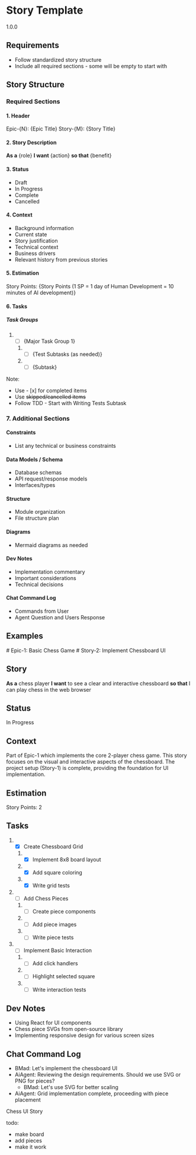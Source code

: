 # Story Template

<version>1.0.0</version>

## Requirements

- Follow standardized story structure
- Include all required sections - some will be empty to start with

## Story Structure

### Required Sections

#### 1. Header

Epic-{N}: {Epic Title}
Story-{M}: {Story Title}

#### 2. Story Description

**As a** {role}
**I want** {action}
**so that** {benefit}

#### 3. Status

- Draft
- In Progress
- Complete
- Cancelled

#### 4. Context

- Background information
- Current state
- Story justification
- Technical context
- Business drivers
- Relevant history from previous stories

#### 5. Estimation

Story Points: {Story Points (1 SP = 1 day of Human Development = 10 minutes of AI development)}

#### 6. Tasks

##### Task Groups

1. - [ ] {Major Task Group 1}
   1. - [ ] {Test Subtasks (as needed)}
   2. - [ ] {Subtask}

Note:

- Use - [x] for completed items
- Use ~~skipped/cancelled items~~
- Follow TDD - Start with Writing Tests Subtask

### 7. Additional Sections

#### Constraints

- List any technical or business constraints

#### Data Models / Schema

- Database schemas
- API request/response models
- Interfaces/types

#### Structure

- Module organization
- File structure plan

#### Diagrams

- Mermaid diagrams as needed

#### Dev Notes

- Implementation commentary
- Important considerations
- Technical decisions

#### Chat Command Log

- Commands from User
- Agent Question and Users Response

## Examples

<example>
# Epic-1: Basic Chess Game
# Story-2: Implement Chessboard UI

## Story

**As a** chess player
**I want** to see a clear and interactive chessboard
**so that** I can play chess in the web browser

## Status

In Progress

## Context

Part of Epic-1 which implements the core 2-player chess game. This story focuses on the visual and interactive aspects of the chessboard. The project setup (Story-1) is complete, providing the foundation for UI implementation.

## Estimation

Story Points: 2

## Tasks

1. - [x] Create Chessboard Grid
   1. - [x] Implement 8x8 board layout
   2. - [x] Add square coloring
   3. - [x] Write grid tests
2. - [ ] Add Chess Pieces
   1. - [ ] Create piece components
   2. - [ ] Add piece images
   3. - [ ] Write piece tests
3. - [ ] Implement Basic Interaction
   1. - [ ] Add click handlers
   2. - [ ] Highlight selected square
   3. - [ ] Write interaction tests

## Dev Notes

- Using React for UI components
- Chess piece SVGs from open-source library
- Implementing responsive design for various screen sizes

## Chat Command Log

- BMad: Let's implement the chessboard UI
- AiAgent: Reviewing the design requirements. Should we use SVG or PNG for pieces?
  - BMad: Let's use SVG for better scaling
- AiAgent: Grid implementation complete, proceeding with piece placement
  </example>

<example type="invalid">
Chess UI Story

todo:

- make board
- add pieces
- make it work
  </example>
